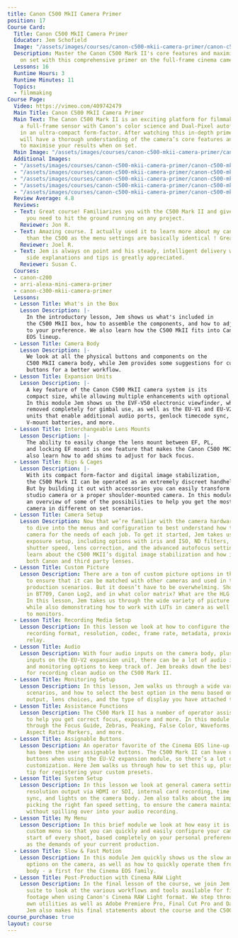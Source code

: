 ```yaml
---
title: Canon C500 MkII Camera Primer
position: 17
Course Card:
  Title: Canon C500 MkII Camera Primer
  Educator: Jem Schofield
  Image: "/assets/images/courses/canon-c500-mkii-camera-primer/canon-c500-mkii-camera-primer.jpg"
  Description: Master the Canon C500 Mark II's core features and maximize your results
    on set with this comprehensive primer on the full-frame cinema camera.
  Lessons: 16
  Runtime Hours: 3
  Runtime Minutes: 11
  Topics:
  - filmmaking
Course Page:
  Video: https://vimeo.com/409742479
  Main Title: Canon C500 MkII Camera Primer
  Main Text: The Canon C500 Mark II is an exciting platform for filmmakers that combines
    a full-frame sensor with Canon's color science and Dual-Pixel autofocus system
    in an ultra-compact form-factor. After watching this in-depth primer course you
    will have a thorough understanding of the camera’s core features and be in a position
    to maximise your results when on set.
  Main Image: "/assets/images/courses/canon-c500-mkii-camera-primer/canon-c500-mkii-camera-primer-1.jpg"
  Additional Images:
  - "/assets/images/courses/canon-c500-mkii-camera-primer/canon-c500-mkii-camera-primer-2.jpg"
  - "/assets/images/courses/canon-c500-mkii-camera-primer/canon-c500-mkii-camera-primer-3.jpg"
  - "/assets/images/courses/canon-c500-mkii-camera-primer/canon-c500-mkii-camera-primer-4.jpg"
  - "/assets/images/courses/canon-c500-mkii-camera-primer/canon-c500-mkii-camera-primer-5.jpg"
  - "/assets/images/courses/canon-c500-mkii-camera-primer/canon-c500-mkii-camera-primer-6.jpg"
  Review Average: 4.8
  Reviews:
  - Text: Great course! Familiarizes you with the C500 Mark II and gives you the essentials
      you need to hit the ground running on any project.
    Reviewer: Jon R.
  - Text: Amazing course. I actually used it to learn more about my canon C70 Rather
      than the C500 as the menu settings are basically identical ! Great teacher!
    Reviewer: Joel R.
  - Text: Jem is always on point and his steady, intelligent delivery with just enough
      side explanations and tips is greatly appreciated.
    Reviewer: Susan C.
  Courses:
  - canon-c200
  - arri-alexa-mini-camera-primer
  - canon-c300-mkii-camera-primer
  Lessons:
  - Lesson Title: What's in the Box
    Lesson Description: |-
      In the introductory lesson, Jem shows us what's included in
      the C500 MkII box, how to assemble the components, and how to adjust the monitor
      to your preference. We also learn how the C500 MkII fits into Canon's Cinema
      EOS lineup.
  - Lesson Title: Camera Body
    Lesson Description: |-
      We look at all the physical buttons and components on the
      C500 MkII camera body, while Jem provides some suggestions for customizing the
      buttons for a better workflow.
  - Lesson Title: Expansion Units
    Lesson Description: |-
      A key feature of the Canon C500 MkII camera system is its
      compact size, while allowing multiple enhancements with optional expansion units.
      In this module Jem shows us the EVF-V50 electronic viewfinder, which can be
      removed completely for gimbal use, as well as the EU-V1 and EU-V2 expansion
      units that enable additional audio ports, genlock timecode sync, third party
      V-mount batteries, and more.
  - Lesson Title: Interchangeable Lens Mounts
    Lesson Description: |-
      The ability to easily change the lens mount between EF, PL,
      and locking EF mount is one feature that makes the Canon C500 MKII unique. We
      also learn how to add shims to adjust for back focus.
  - Lesson Title: Rigs & Cages
    Lesson Description: |-
      With its compact form-factor and digital image stabilization,
      the C500 Mark II can be operated as an extremely discreet handheld package.
      But by building it out with accessories you can easily transform it into a fully-fledged
      studio camera or a proper shoulder-mounted camera. In this module Jem gives
      an overview of some of the possibilities to help you get the most from your
      camera in different on set scenarios.
  - Lesson Title: Camera Setup
    Lesson Description: Now that we’re familiar with the camera hardware, it’s time
      to dive into the menus and configuration to best understand how to setup the
      camera for the needs of each job. To get it started, Jem takes us through the
      exposure setup, including options with iris and ISO, ND filters, color temperatures,
      shutter speed, lens correction, and the advanced autofocus settings. We also
      learn about the C500 MKII’s digital image stabilization and how it works with
      both Canon and third party lenses.
  - Lesson Title: Custom Picture
    Lesson Description: There are a ton of custom picture options in this camera,
      to ensure that it can be matched with other cameras and used in the most specific
      production scenarios. But it doesn’t have to be overwhelming. Should you shoot
      in BT709, Canon Log2, and in what color matrix? What are the HLG or PQ options?
      In this lesson, Jem takes us through the wide variety of picture settings available,
      while also demonstrating how to work with LUTs in camera as well as outputting
      to monitors.
  - Lesson Title: Recording Media Setup
    Lesson Description: In this lesson we look at how to configure the C500 Mark II
      recording format, resolution, codec, frame rate, metadata, proxies, and card
      relay.
  - Lesson Title: Audio
    Lesson Description: With four audio inputs on the camera body, plus two additional
      inputs on the EU-V2 expansion unit, there can be a lot of audio input, output,
      and monitoring options to keep track of. Jem breaks down the best practices
      for recording clean audio on the C500 Mark II.
  - Lesson Title: Monitoring Setup
    Lesson Description: In this lesson, Jem walks us through a wide variety of monitoring
      scenarios, and how to select the best option in the menu based on your production
      output, lens choices, and the type of display you have attached to the camera.
  - Lesson Title: Assistance Functions
    Lesson Description: The C500 Mark II has a number of operator assistance functions
      to help you get correct focus, exposure and more. In this module Jem walks us
      through the Focus Guide, Zebras, Peaking, False Color, Waveforms, Vector Scope,
      Aspect Ratio Markers, and more.
  - Lesson Title: Assignable Buttons
    Lesson Description: An operator favorite of the Cinema EOS line-up since its inception
      has been the user assignable buttons. The C500 Mark II can have up to 22 assignable
      buttons when using the EU-V2 expansion module, so there’s a lot of room for
      customization. Here Jem walks us through how to set this up, plus a time-saving
      tip for registering your custom presets.
  - Lesson Title: System Setup
    Lesson Description: In this lesson we look at general camera settings, which controls
      resolution output via HDMI or SDI, internal card recording, time code run and
      sync, and lights on the camera body. Jem also talks about the importance of
      picking the right fan speed setting, to ensure the camera maintains a cool temperature
      without spilling over into your audio recording.
  - Lesson Title: My Menu
    Lesson Description: In this brief module we look at how easy it is to create a
      custom menu so that you can quickly and easily configure your camera at the
      start of every shoot, based completely on your personal preferences as well
      as the demands of your current production.
  - Lesson Title: Slow & Fast Motion
    Lesson Description: In this module Jem quickly shows us the slow and fast motion
      options on the camera, as well as how to quickly operate them from the camera
      body - a first for the Cinema EOS family.
  - Lesson Title: Post-Production with Cinema RAW Light
    Lesson Description: In the final lesson of the course, we join Jem in the edit
      suite to look at the various workflows and tools available for finalizing your
      footage when using Canon's Cinema RAW Light format. We step through Canon's
      own utilities as well as Adobe Premiere Pro, Final Cut Pro and DaVinci Resolve.
      Jem also makes his final statements about the course and the C500 Mark II camera.
course_purchase: true
layout: course
---
```


